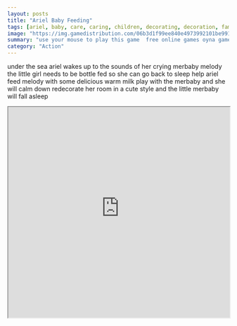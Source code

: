 ```yaml
---
layout: posts
title: "Ariel Baby Feeding"
tags: [ariel, baby, care, caring, children, decorating, decoration, family, feed, kids, merbaby, mermaid, princess, room, simulation, free, online, games, oyna, game, free, games, play, play, games]
image: "https://img.gamedistribution.com/06b3d1f99ee840e4973992101be9917b.jpg"
summary: "use your mouse to play this game  free online games oyna game free games play play games"
category: "Action"
---
```


under the sea ariel wakes up to the sounds of her crying merbaby melody the little girl needs to be bottle fed so she can go back to sleep help ariel feed melody with some delicious warm milk play with the merbaby and she will calm down redecorate her room in a cute style and the little merbaby will fall asleep

<iframe width="100%" height="480px;" src="https://flash.gamedistribution.com?game=06b3d1f99ee840e4973992101be9917b"></iframe>
